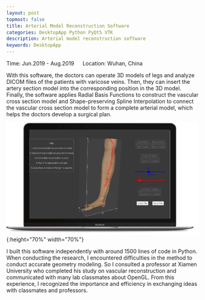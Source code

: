 ```yaml
---
layout: post
topmost: false
title: Arterial Model Reconstruction Software
categories: DesktopApp Python PyQt5 VTK
description: Arterial model reconstruction software
keywords: DesktopApp
---
```


Time: Jun.2019 - Aug.2019 &emsp; Location: Wuhan, China

With this software, the doctors can operate 3D models of legs and analyze DICOM files of the patients with varicose veins. Then, they can insert the artery section model into the corresponding position in the 3D model. Finally, the software applies Radial Basis Functions to construct the vascular cross section model and Shape-preserving Spline Interpolation to connect the vascular cross section model to form a complete arterial model, which helps the doctors develop a surgical plan.

![@2x](/images/posts/python/arterial-model-reconstruction-software.png){:height="70%" width="70%"}

I built this software independently with around 1500 lines of code in Python. When conducting the research, I encountered difficulties in the method to conduct accurate geometry modeling. So I consulted a professor at Xiamen University who completed his study on vascular reconstruction and communicated with many lab classmates about OpenGL. From this experience, I recognized the importance and efficiency in exchanging ideas with classmates and professors.